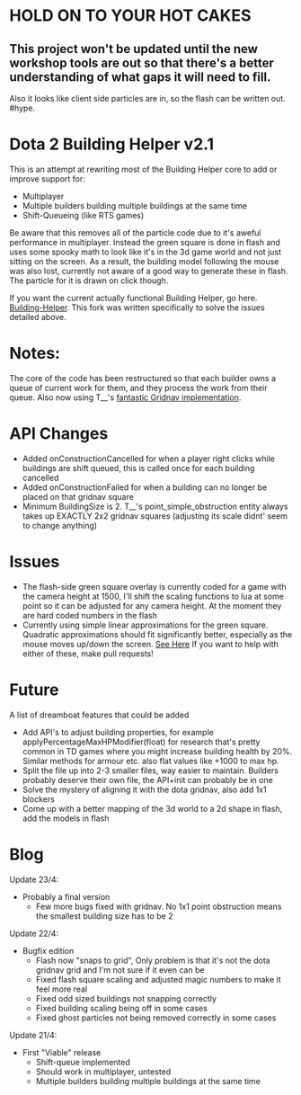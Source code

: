 # HOLD ON TO YOUR HOT CAKES
## This project won't be updated until the new workshop tools are out so that there's a better understanding of what gaps it will need to fill.
Also it looks like client side particles are in, so the flash can be written out. #hype.

# Dota 2 Building Helper v2.1

This is an attempt at rewriting most of the Building Helper core to add or improve support for:
* Multiplayer
* Multiple builders building multiple buildings at the same time
* Shift-Queueing (like RTS games)

Be aware that this removes all of the particle code due to it's aweful performance in multiplayer. Instead the green square is done in flash and uses some spooky math to look like it's in the 3d game world and not just sitting on the screen. 
As a result, the building model following the mouse was also lost, currently not aware of a good way to generate these in flash. The particle for it is drawn on click though.

If you want the current actually functional Building Helper, go here. [Building-Helper](https://github.com/Myll/Dota-2-Building-Helper). This fork was written specifically to solve the issues detailed above.

# Notes:

The core of the code has been restructured so that each builder owns a queue of current work for them, and they process the work from their queue. Also now using T__'s [fantastic Gridnav implementation](https://moddota.com/forums/discussion/comment/731/#Comment_731). 

# API Changes
* Added onConstructionCancelled for when a player right clicks while buildings are shift queued, this is called once for each building cancelled
* Added onConstructionFailed for when a building can no longer be placed on that gridnav square
* Minimum BuildingSize is 2. T__'s point_simple_obstruction entity always takes up EXACTLY 2x2 gridnav squares (adjusting its scale didnt' seem to change anything)

# Issues
* The flash-side green square overlay is currently coded for a game with the camera height at 1500, I'll shift the scaling functions to lua at some point so it can be adjusted for any camera height. At the moment they are hard coded numbers in the flash
* Currently using simple linear approximations for the green square. Quadratic approximations should fit significantly better, especially as the mouse moves up/down the screen. [See Here](https://github.com/snipplets/Dota-2-Building-Helper/blob/master/game/dota_addons/samplerts/resource/flash3/BuildingHelper.as#L135)
If you want to help with either of these, make pull requests!

# Future

A list of dreamboat features that could be added

* Add API's to adjust building properties, for example applyPercentageMaxHPModifier(float) for research that's pretty common in TD games where you might increase building health by 20%. Similar methods for armour etc. also flat values like +1000 to max hp.
* Split the file up into 2-3 smaller files, way easier to maintain. Builders probably deserve their own file, the API+init can probably be in one
* Solve the mystery of aligning it with the dota gridnav, also add 1x1 blockers
* Come up with a better mapping of the 3d world to a 2d shape in flash, add the models in flash

# Blog

Update 23/4:
* Probably a final version
  - Few more bugs fixed with gridnav. No 1x1 point obstruction means the smallest building size has to be 2

Update 22/4:
* Bugfix edition
  - Flash now "snaps to grid", Only problem is that it's not the dota gridnav grid and I'm not sure if it even can be
  - Fixed flash square scaling and adjusted magic numbers to make it feel more real
  - Fixed odd sized buildings not snapping correctly
  - Fixed building scaling being off in some cases
  - Fixed ghost particles not being removed correctly in some cases


Update 21/4:
* First "Viable" release
  - Shift-queue implemented
  - Should work in multiplayer, untested
  - Multiple builders building multiple buildings at the same time